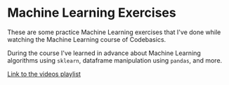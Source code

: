 # Machine Learning Exercises

These are some practice Machine Learning exercises that I've done while watching the Machine Learning course of Codebasics.

During the course I've learned in advance about Machine Learning algorithms using `sklearn`, dataframe manipulation using `pandas`, and more.

[Link to the videos playlist](https://youtube.com/playlist?list=PLeo1K3hjS3uvCeTYTeyfe0-rN5r8zn9rw)
